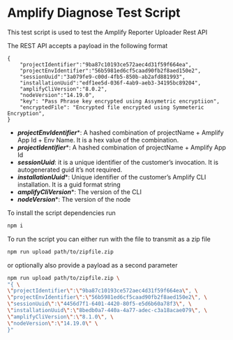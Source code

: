 # Amplify Diagnose Test Script

This test script is used to test the Amplify Reporter Uploader Rest API

The REST API accepts a payload in the following format


```
{
    "projectIdentifier":"9ba87c10193ce572aec4d31f59f664ea",
    "projectEnvIdentifier":"56b5981ed6cf5caad90fb2f8aed150e2",
    "sessionUuid":"3a079fe9-c00d-4fb5-850b-ab2afd881993",
    "installationUuid":"edf1ee5d-036f-4ab9-aeb3-34195bc89204",
    "amplifyCliVersion":"8.0.2",
    "nodeVersion":"14.19.0",
    "key": "Pass Phrase key encrypted using Assymetric encryptiion",
    "encryptedFile": "Encrypted file encrypted using Symmeteric Encryption",
}
```

* ***projectEnvIdentifier****: A hashed combination of projectName + Amplify App Id + Env Name. It is a hex value of the combination.
* ***projectIdentifier****: A hashed combination of projectName + Amplify App Id
* ***sessionUuid***: it is a unique identifier of the customer’s invocation. It is autogenerated guid it’s not required.
* ***installationUuid****: Unique identifier of the customer’s Amplify CLI installation. It is a guid format string
* ***amplifyCliVersion****: The version of the CLI
* ***nodeVersion****: The version of the node 


To install the script dependencies run

```bash
npm i
```

To run the script you can either run with the file to transmit as a zip file


```bash
npm run upload path/to/zipfile.zip
```

or optionally also provide a payload as a second parameter


```bash
npm run upload path/to/zipfile.zip \
"{ \
\"projectIdentifier\":\"9ba87c10193ce572aec4d31f59f664ea\", \
\"projectEnvIdentifier\":\"56b5981ed6cf5caad90fb2f8aed150e2\", \
\"sessionUuid\":\"4456d7f1-6401-4420-80f5-e5d6b60a78f3\", \
\"installationUuid\":\"8bedb0a7-440a-4a77-adec-c3a18acae079\", \
\"amplifyCliVersion\":\"8.1.0\", \
\"nodeVersion\":\"14.19.0\" \
}"
```

